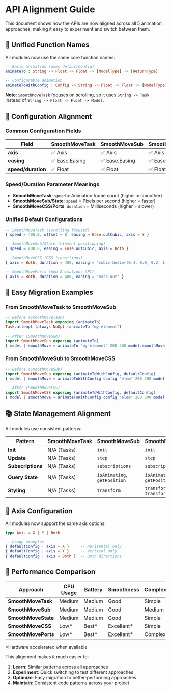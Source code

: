 # API Alignment Guide

This document shows how the APIs are now aligned across all 5 animation approaches, making it easy to experiment and switch between them.

## 🎯 Unified Function Names

All modules now use the same core function names:

```elm
-- Basic animation (uses defaultConfig)
animateTo : String -> Float -> Float -> [ModelType] -> [ReturnType]

-- Configurable animation  
animateToWithConfig : Config -> String -> Float -> Float -> [ModelType] -> [ReturnType]
```

**Note**: `SmoothMoveTask` focuses on scrolling, so it uses `String -> Task` instead of `String -> Float -> Float -> Model`.

## 🔧 Configuration Alignment

### Common Configuration Fields

| Field | SmoothMoveTask | SmoothMoveSub | SmoothMoveState | SmoothMoveCSS | SmoothMovePorts |
|-------|----------------|---------------|-----------------|---------------|-----------------|
| **axis** | ✅ Axis | ✅ Axis | ✅ Axis | ✅ Axis | ✅ Axis |
| **easing** | ✅ Ease.Easing | ✅ Ease.Easing | ✅ Ease.Easing | ✅ String | ✅ String |
| **speed/duration** | ✅ Float | ✅ Float | ✅ Float | ✅ Float | ✅ Float |

### Speed/Duration Parameter Meanings

- **SmoothMoveTask**: `speed` = Animation frame count (higher = smoother)
- **SmoothMoveSub/State**: `speed` = Pixels per second (higher = faster)  
- **SmoothMoveCSS/Ports**: `duration` = Milliseconds (higher = slower)

### Unified Default Configurations

```elm
-- SmoothMoveTask (scrolling focused)
{ speed = 400.0, offset = 0, easing = Ease.outCubic, axis = Y }

-- SmoothMoveSub/State (element positioning)  
{ speed = 400.0, easing = Ease.outCubic, axis = Both }

-- SmoothMoveCSS (CSS transitions)
{ axis = Both, duration = 400, easing = "cubic-bezier(0.4, 0.0, 0.2, 1)" }

-- SmoothMovePorts (Web Animations API)
{ axis = Both, duration = 400, easing = "ease-out" }
```

## 🔄 Easy Migration Examples

### From SmoothMoveTask to SmoothMoveSub

```elm
-- Before (SmoothMoveTask)
import SmoothMoveTask exposing (animateTo)
Task.attempt (always NoOp) (animateTo "my-element")

-- After (SmoothMoveSub)  
import SmoothMoveSub exposing (animateTo)
{ model | smoothMove = animateTo "my-element" 200 300 model.smoothMove }
```

### From SmoothMoveSub to SmoothMoveCSS

```elm
-- Before (SmoothMoveSub)
import SmoothMoveSub exposing (animateToWithConfig, defaultConfig)
{ model | smoothMove = animateToWithConfig config "elem" 200 300 model.smoothMove }

-- After (SmoothMoveCSS)
import SmoothMoveCSS exposing (animateToWithConfig, defaultConfig)  
{ model | smoothMove = animateToWithConfig config "elem" 200 300 model.smoothMove }
```

## 📚 State Management Alignment

All modules use consistent patterns:

| Pattern | SmoothMoveTask | SmoothMoveSub | SmoothMoveState | SmoothMoveCSS | SmoothMovePorts |
|---------|----------------|---------------|-----------------|---------------|-----------------|
| **Init** | N/A (Tasks) | `init` | `init` | `init` | `init` |
| **Update** | N/A (Tasks) | `step` | `step` | `step` | ports |
| **Subscriptions** | N/A (Tasks) | `subscriptions` | `subscriptions` | `subscriptions` | ports |
| **Query State** | N/A (Tasks) | `isAnimating`, `getPosition` | `isAnimating`, `getPosition` | `isAnimating`, `getPosition` | `isAnimating`, `getPosition` |
| **Styling** | N/A (Tasks) | `transform` | `transform`, `transformElement` | `transform`, `transformElement` | `transform`, `transformElement` |

## 🎨 Axis Configuration

All modules now support the same axis options:

```elm
type Axis = X | Y | Both

-- Usage examples
{ defaultConfig | axis = X }     -- Horizontal only
{ defaultConfig | axis = Y }     -- Vertical only  
{ defaultConfig | axis = Both }  -- Both directions
```

## 🚀 Performance Comparison

| Approach | CPU Usage | Battery | Smoothness | Complexity |
|----------|-----------|---------|------------|------------|
| **SmoothMoveTask** | Medium | Medium | Good | Simple |
| **SmoothMoveSub** | Medium | Medium | Good | Medium |
| **SmoothMoveState** | Medium | Medium | Good | Simple |
| **SmoothMoveCSS** | Low* | Best* | Excellent* | Simple |
| **SmoothMovePorts** | Low* | Best* | Excellent* | Complex |

*Hardware accelerated when available

This alignment makes it much easier to:
1. **Learn**: Similar patterns across all approaches
2. **Experiment**: Quick switching to test different approaches
3. **Optimize**: Easy migration to better-performing approaches
4. **Maintain**: Consistent code patterns across your project